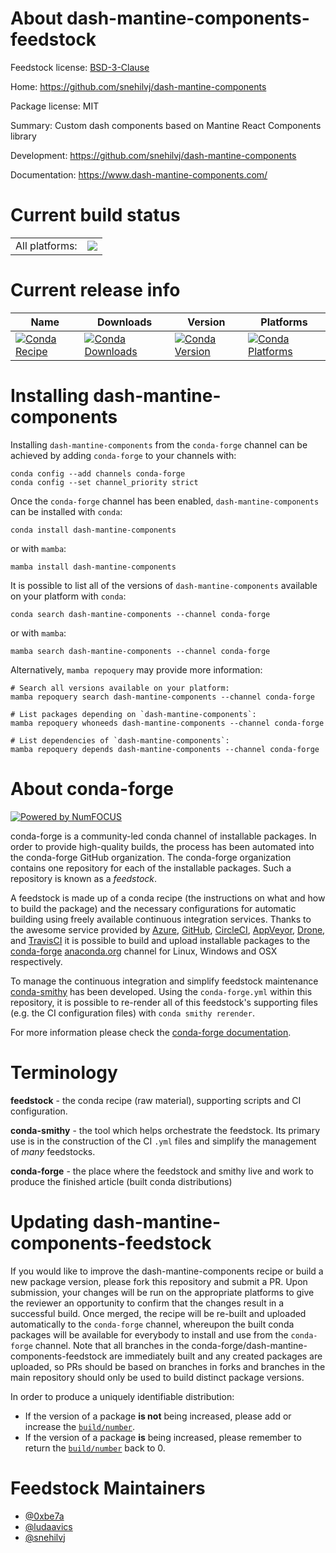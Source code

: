About dash-mantine-components-feedstock
=======================================

Feedstock license: [BSD-3-Clause](https://github.com/conda-forge/dash-mantine-components-feedstock/blob/main/LICENSE.txt)

Home: https://github.com/snehilvj/dash-mantine-components

Package license: MIT

Summary: Custom dash components based on Mantine React Components library

Development: https://github.com/snehilvj/dash-mantine-components

Documentation: https://www.dash-mantine-components.com/

Current build status
====================


<table><tr><td>All platforms:</td>
    <td>
      <a href="https://dev.azure.com/conda-forge/feedstock-builds/_build/latest?definitionId=15736&branchName=main">
        <img src="https://dev.azure.com/conda-forge/feedstock-builds/_apis/build/status/dash-mantine-components-feedstock?branchName=main">
      </a>
    </td>
  </tr>
</table>

Current release info
====================

| Name | Downloads | Version | Platforms |
| --- | --- | --- | --- |
| [![Conda Recipe](https://img.shields.io/badge/recipe-dash--mantine--components-green.svg)](https://anaconda.org/conda-forge/dash-mantine-components) | [![Conda Downloads](https://img.shields.io/conda/dn/conda-forge/dash-mantine-components.svg)](https://anaconda.org/conda-forge/dash-mantine-components) | [![Conda Version](https://img.shields.io/conda/vn/conda-forge/dash-mantine-components.svg)](https://anaconda.org/conda-forge/dash-mantine-components) | [![Conda Platforms](https://img.shields.io/conda/pn/conda-forge/dash-mantine-components.svg)](https://anaconda.org/conda-forge/dash-mantine-components) |

Installing dash-mantine-components
==================================

Installing `dash-mantine-components` from the `conda-forge` channel can be achieved by adding `conda-forge` to your channels with:

```
conda config --add channels conda-forge
conda config --set channel_priority strict
```

Once the `conda-forge` channel has been enabled, `dash-mantine-components` can be installed with `conda`:

```
conda install dash-mantine-components
```

or with `mamba`:

```
mamba install dash-mantine-components
```

It is possible to list all of the versions of `dash-mantine-components` available on your platform with `conda`:

```
conda search dash-mantine-components --channel conda-forge
```

or with `mamba`:

```
mamba search dash-mantine-components --channel conda-forge
```

Alternatively, `mamba repoquery` may provide more information:

```
# Search all versions available on your platform:
mamba repoquery search dash-mantine-components --channel conda-forge

# List packages depending on `dash-mantine-components`:
mamba repoquery whoneeds dash-mantine-components --channel conda-forge

# List dependencies of `dash-mantine-components`:
mamba repoquery depends dash-mantine-components --channel conda-forge
```


About conda-forge
=================

[![Powered by
NumFOCUS](https://img.shields.io/badge/powered%20by-NumFOCUS-orange.svg?style=flat&colorA=E1523D&colorB=007D8A)](https://numfocus.org)

conda-forge is a community-led conda channel of installable packages.
In order to provide high-quality builds, the process has been automated into the
conda-forge GitHub organization. The conda-forge organization contains one repository
for each of the installable packages. Such a repository is known as a *feedstock*.

A feedstock is made up of a conda recipe (the instructions on what and how to build
the package) and the necessary configurations for automatic building using freely
available continuous integration services. Thanks to the awesome service provided by
[Azure](https://azure.microsoft.com/en-us/services/devops/), [GitHub](https://github.com/),
[CircleCI](https://circleci.com/), [AppVeyor](https://www.appveyor.com/),
[Drone](https://cloud.drone.io/welcome), and [TravisCI](https://travis-ci.com/)
it is possible to build and upload installable packages to the
[conda-forge](https://anaconda.org/conda-forge) [anaconda.org](https://anaconda.org/)
channel for Linux, Windows and OSX respectively.

To manage the continuous integration and simplify feedstock maintenance
[conda-smithy](https://github.com/conda-forge/conda-smithy) has been developed.
Using the ``conda-forge.yml`` within this repository, it is possible to re-render all of
this feedstock's supporting files (e.g. the CI configuration files) with ``conda smithy rerender``.

For more information please check the [conda-forge documentation](https://conda-forge.org/docs/).

Terminology
===========

**feedstock** - the conda recipe (raw material), supporting scripts and CI configuration.

**conda-smithy** - the tool which helps orchestrate the feedstock.
                   Its primary use is in the construction of the CI ``.yml`` files
                   and simplify the management of *many* feedstocks.

**conda-forge** - the place where the feedstock and smithy live and work to
                  produce the finished article (built conda distributions)


Updating dash-mantine-components-feedstock
==========================================

If you would like to improve the dash-mantine-components recipe or build a new
package version, please fork this repository and submit a PR. Upon submission,
your changes will be run on the appropriate platforms to give the reviewer an
opportunity to confirm that the changes result in a successful build. Once
merged, the recipe will be re-built and uploaded automatically to the
`conda-forge` channel, whereupon the built conda packages will be available for
everybody to install and use from the `conda-forge` channel.
Note that all branches in the conda-forge/dash-mantine-components-feedstock are
immediately built and any created packages are uploaded, so PRs should be based
on branches in forks and branches in the main repository should only be used to
build distinct package versions.

In order to produce a uniquely identifiable distribution:
 * If the version of a package **is not** being increased, please add or increase
   the [``build/number``](https://docs.conda.io/projects/conda-build/en/latest/resources/define-metadata.html#build-number-and-string).
 * If the version of a package **is** being increased, please remember to return
   the [``build/number``](https://docs.conda.io/projects/conda-build/en/latest/resources/define-metadata.html#build-number-and-string)
   back to 0.

Feedstock Maintainers
=====================

* [@0xbe7a](https://github.com/0xbe7a/)
* [@ludaavics](https://github.com/ludaavics/)
* [@snehilvj](https://github.com/snehilvj/)

